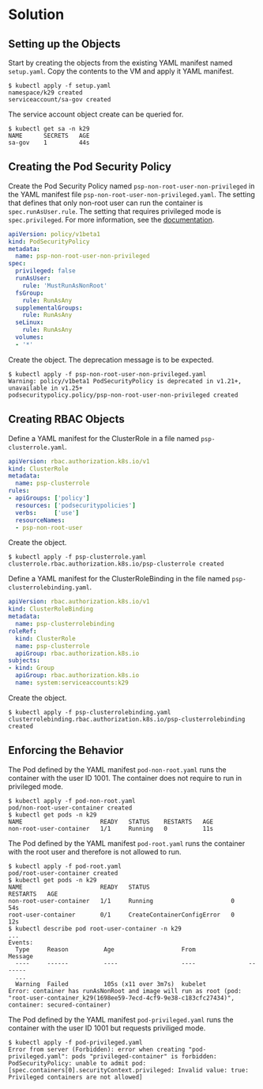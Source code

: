 # Solution

## Setting up the Objects

Start by creating the objects from the existing YAML manifest named `setup.yaml`. Copy the contents to the VM and apply it YAML manifest.

```
$ kubectl apply -f setup.yaml
namespace/k29 created
serviceaccount/sa-gov created
```

The service account object create can be queried for.

```
$ kubectl get sa -n k29
NAME      SECRETS   AGE
sa-gov    1         44s
```

## Creating the Pod Security Policy

Create the Pod Security Policy named `psp-non-root-user-non-privileged` in the YAML manifest file `psp-non-root-user-non-privileged.yaml`. The setting that defines that only non-root user can run the container is `spec.runAsUser.rule`. The setting that requires privileged mode is `spec.privileged`. For more information, see the [documentation](https://kubernetes.io/docs/concepts/security/pod-security-policy/#users-and-groups).

```yaml
apiVersion: policy/v1beta1
kind: PodSecurityPolicy
metadata:
  name: psp-non-root-user-non-privileged
spec:
  privileged: false
  runAsUser:
    rule: 'MustRunAsNonRoot'
  fsGroup:
    rule: RunAsAny
  supplementalGroups:
    rule: RunAsAny
  seLinux:
    rule: RunAsAny
  volumes:
  - '*'
```

Create the object. The deprecation message is to be expected.

```
$ kubectl apply -f psp-non-root-user-non-privileged.yaml
Warning: policy/v1beta1 PodSecurityPolicy is deprecated in v1.21+, unavailable in v1.25+
podsecuritypolicy.policy/psp-non-root-user-non-privileged created
```

## Creating RBAC Objects

Define a YAML manifest for the ClusterRole in a file named `psp-clusterrole.yaml`.

```yaml
apiVersion: rbac.authorization.k8s.io/v1
kind: ClusterRole
metadata:
  name: psp-clusterrole
rules:
- apiGroups: ['policy']
  resources: ['podsecuritypolicies']
  verbs:     ['use']
  resourceNames:
  - psp-non-root-user
```

Create the object.

```
$ kubectl apply -f psp-clusterrole.yaml
clusterrole.rbac.authorization.k8s.io/psp-clusterrole created
```

Define a YAML manifest for the ClusterRoleBinding in the file named `psp-clusterrolebinding.yaml`.

```yaml
apiVersion: rbac.authorization.k8s.io/v1
kind: ClusterRoleBinding
metadata:
  name: psp-clusterrolebinding
roleRef:
  kind: ClusterRole
  name: psp-clusterrole
  apiGroup: rbac.authorization.k8s.io
subjects:
- kind: Group
  apiGroup: rbac.authorization.k8s.io
  name: system:serviceaccounts:k29
```

Create the object.

```
$ kubectl apply -f psp-clusterrolebinding.yaml
clusterrolebinding.rbac.authorization.k8s.io/psp-clusterrolebinding created
```

## Enforcing the Behavior

The Pod defined by the YAML manifest `pod-non-root.yaml` runs the container with the user ID 1001. The container does not require to run in privileged mode.

```
$ kubectl apply -f pod-non-root.yaml
pod/non-root-user-container created
$ kubectl get pods -n k29
NAME                      READY   STATUS    RESTARTS   AGE
non-root-user-container   1/1     Running   0          11s
```

The Pod defined by the YAML manifest `pod-root.yaml` runs the container with the root user and therefore is not allowed to run.


```
$ kubectl apply -f pod-root.yaml
pod/root-user-container created
$ kubectl get pods -n k29
NAME                      READY   STATUS                       RESTARTS   AGE
non-root-user-container   1/1     Running                      0          54s
root-user-container       0/1     CreateContainerConfigError   0          12s
$ kubectl describe pod root-user-container -n k29
...
Events:
  Type     Reason          Age                   From               Message
  ----     ------          ----                  ----               -------
  ...
  Warning  Failed          105s (x11 over 3m7s)  kubelet            Error: container has runAsNonRoot and image will run as root (pod: "root-user-container_k29(1698ee59-7ecd-4cf9-9e38-c183cfc27434)", container: secured-container)
```

The Pod defined by the YAML manifest `pod-privileged.yaml` runs the container with the user ID 1001 but requests priviliged mode.

```
$ kubectl apply -f pod-privileged.yaml
Error from server (Forbidden): error when creating "pod-privileged.yaml": pods "privileged-container" is forbidden: PodSecurityPolicy: unable to admit pod: [spec.containers[0].securityContext.privileged: Invalid value: true: Privileged containers are not allowed]
```

